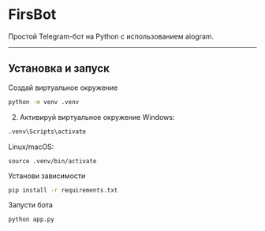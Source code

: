 # FirsBot

Простой Telegram-бот на Python с использованием aiogram.

---

## Установка и запуск

Создай виртуальное окружение

```bash
python -m venv .venv
```
2. Активируй виртуальное окружение
Windows:
```bash
.venv\Scripts\activate
```
Linux/macOS:
```
source .venv/bin/activate
```
Установи зависимости
```bash
pip install -r requirements.txt
```
Запусти бота
```bash
python app.py
```
